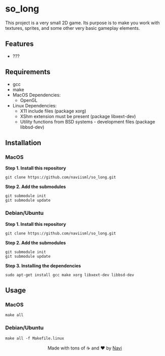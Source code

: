 # so_long

This project is a very small 2D game. Its purpose is to make you work with textures, sprites, and some other very basic gameplay elements.

## Features

- ???

## Requirements

- gcc
- make
- MacOS Dependencies:
	- OpenGL
- Linux Dependencies:
	- X11 include files (package xorg)
	- XShm extension must be present (package libxext-dev)
	- Utility functions from BSD systems - development files (package libbsd-dev)

## Installation

### MacOS

**Step 1. Install this repository**

```
git clone https://github.com/naviisml/so_long.git
```

**Step 2. Add the submodules**

```
git submodule init
git submodule update
```

### Debian/Ubuntu

**Step 1. Install this repository**

```
git clone https://github.com/naviisml/so_long.git
```

**Step 2. Add the submodules**

```
git submodule init
git submodule update
```

**Step 3. Installing the dependencies**

```
sudo apt-get install gcc make xorg libxext-dev libbsd-dev
```

## Usage

### MacOS

```
make all
```

### Debian/Ubuntu

```
make all -f Makefile.linux
```

<div align=center>Made with tons of ☕ and ❤️ by <a href="https://github.com/naviisml">Navi</a></div>
